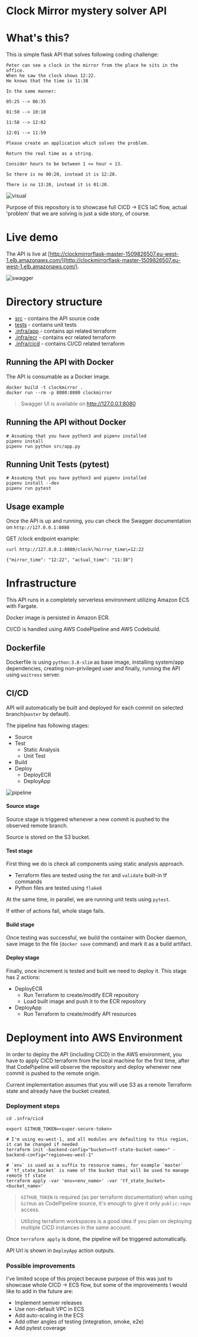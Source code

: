# Clock Mirror mystery solver API

# What's this?

This is simple flask API that solves following coding challenge:

```
Peter can see a clock in the mirror from the place he sits in the office.
When he saw the clock shows 12:22. 
He knows that the time is 11:38

In the same manner:

05:25 --> 06:35

01:50 --> 10:10

11:58 --> 12:02

12:01 --> 11:59

Please create an application which solves the problem. 

Return the real time as a string.

Consider hours to be between 1 <= hour < 13.

So there is no 00:20, instead it is 12:20.

There is no 13:20, instead it is 01:20.
```
![visual](.github/img/visual.png)

Purpose of this repository is to showcase full CICD -> ECS IaC flow, actual 'problem' that we are solving is just a side story, of course.

# Live demo
The API is live at [http://clockmirrorflask-master-1509826507.eu-west-1.elb.amazonaws.com/](http://clockmirrorflask-master-1509826507.eu-west-1.elb.amazonaws.com/).

![swagger](.github/img/swagger.png)

# Directory structure
* [src](src) - contains the API source code
* [tests](tests) - contains unit tests
* [.infra/app](.infra/app) - contains api related terraform
* [.infra/ecr](.infra/ecr) - contains ecr related terraform
* [.infra/cicd](.infra/cicd) - contains CI/CD related terraform

## Running the API with Docker

The API is consumable as a Docker image.

```shell script
docker build -t clockmirror .
docker run --rm -p 8080:8080 clockmirror
```
> Swagger UI is available on http://127.0.0.1:8080

## Running the API without Docker

```shell script
# Assuming that you have python3 and pipenv installed
pipenv install
pipenv run python src/app.py
```

## Running Unit Tests (pytest)
```shell script
# Assuming that you have python3 and pipenv installed
pipenv install --dev
pipenv run pytest
```

## Usage example
Once the API is up and running, you can check the Swagger documentation on `http://127.0.0.1:8080`

GET /clock endpoint example:
```shell script
curl http://127.0.0.1:8080/clock\?mirror_time\=12:22               
                                                                     
{"mirror_time": "12:22", "actual_time": "11:38"}

```

# Infrastructure

This API runs in a completely serverless environment utilizing Amazon ECS with Fargate.
  
Docker image is persisted in Amazon ECR.
  
CI/CD is handled using AWS CodePipeline and AWS Codebuild.

## Dockerfile
Dockerfile is using `python:3.8-slim` as base image, installing system/app dependencies, creating non-privileged user and finally, running the API using `waitress` server.

## CI/CD
API will automatically be built and deployed for each commit on selected branch(`master` by default).

The pipeline has following stages:

* Source
* Test
    * Static Analysis
    * Unit Test
* Build
* Deploy
    * DeployECR
    * DeployApp

![pipeline](.github/img/pipeline.png)

#### Source stage
Source stage is triggered whenever a new commit is pushed to the observed remote branch.
  
Source is stored on the S3 bucket.

#### Test stage

First thing we do is check all components using static analysis
approach.

* Terraform files are tested using the `fmt` and `validate` built-in tf
  commands
* Python files are tested using `flake8`

At the same time, in parallel, we are running unit tests using `pytest`.

If either of actions fail, whole stage fails.

#### Build stage

Once testing was successful, we build the container with Docker
daemon, save image to the file (`docker save` command) and mark it as
a build artifact.

#### Deploy stage

Finally, once increment is tested and built we need to deploy it. This
stage has 2 actions:

* DeployECR
    * Run Terraform to create/modify ECR repository
    * Load built image and push it to the ECR repository
* DeployApp
    * Run Terraform to create/modify API resources

# Deployment into AWS Environment
In order to deploy the API (including CICD) in the AWS environment, you have to apply CICD terraform from the local machine for the first time, after that CodePipeline will observe the repository and deploy whenever new commit is pushed to the remote origin.
  
Current implementation assumes that you will use S3 as a remote Terraform state and already have the bucket created.

### Deployment steps
```shell script
cd .infra/cicd

export GITHUB_TOKEN=<super-secure-token>

# I'm using eu-west-1, and all modules are defaulting to this region, it can be changed if needed
terraform init -backend-config="bucket=<tf-state-bucket-name>" -backend-config="region=eu-west-1"

# `env` is used as a suffix to resource names, for example `master`
# `tf_state_bucket` is name of the bucket that will be used to manage remote tf state
terraform apply -var 'env=<env_name>' -var 'tf_state_bucket=<bucket_name>'
```
> `GITHUB_TOKEN` is required (as per terraform documentation) when using `GitHub` as CodePipeline source, it's enough to give it only `public:repo` access.
  
> Utilizing terraform workspaces is a good idea if you plan on deploying multiple CICD instances in the same account.

Once `terraform apply` is done, the pipeline will be triggered automatically.
  
API Url is shown in `DeployApp` action outputs.

### Possible improvements
I've limited scope of this project because purpose of this was just to showcase whole CICD -> ECS flow, but some of the improvements I would like to add in the future are:
* Implement semver releases
* Use non-default VPC in ECS
* Add auto-scaling in the ECS
* Add other angles of testing (integration, smoke, e2e)
* Add pytest coverage